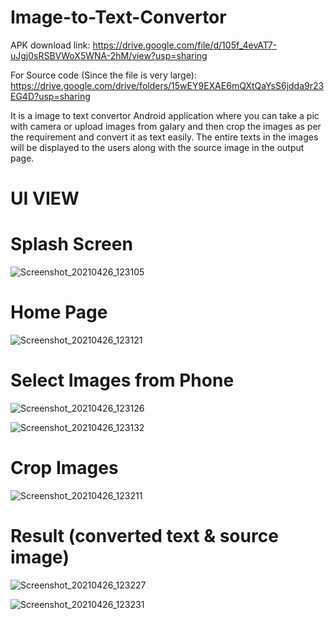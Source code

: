 # Image-to-Text-Convertor

APK download link: https://drive.google.com/file/d/105f_4evAT7-uJgj0sRSBVWoX5WNA-2hM/view?usp=sharing

For Source code (Since the file is very large): https://drive.google.com/drive/folders/15wEY9EXAE6mQXtQaYsS6jdda9r23EG4D?usp=sharing 

It is a image to text convertor Android application where you can take a pic with camera or upload images from galary and then crop the images as per the requirement and convert it as text easily. 
The entire texts in the images will be displayed to the users along with the source image in the output page.

# UI VIEW

# Splash Screen

![Screenshot_20210426_123105](https://user-images.githubusercontent.com/43011442/116042668-4fd62a80-a68c-11eb-908f-fd77ce5329cb.png)

# Home Page

![Screenshot_20210426_123121](https://user-images.githubusercontent.com/43011442/116042711-5c5a8300-a68c-11eb-954d-9a6bac660fcb.png)

# Select Images from Phone

![Screenshot_20210426_123126](https://user-images.githubusercontent.com/43011442/116042753-68dedb80-a68c-11eb-801b-b76a1417d282.png)

![Screenshot_20210426_123132](https://user-images.githubusercontent.com/43011442/116042763-6b413580-a68c-11eb-8f0e-507ea471191a.png)

# Crop Images

![Screenshot_20210426_123211](https://user-images.githubusercontent.com/43011442/116042833-83b15000-a68c-11eb-9816-0b4eeda78d34.png)

# Result (converted text & source image)

![Screenshot_20210426_123227](https://user-images.githubusercontent.com/43011442/116042852-890e9a80-a68c-11eb-86fa-c5eae0d25d35.png)

![Screenshot_20210426_123231](https://user-images.githubusercontent.com/43011442/116042889-96c42000-a68c-11eb-9738-424c3d6c0322.png)
